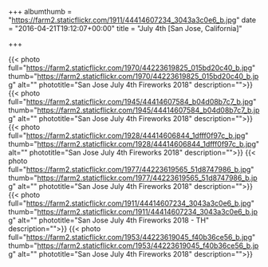 +++ 
albumthumb = "https://farm2.staticflickr.com/1911/44414607234_3043a3c0e6_b.jpg"
date = "2016-04-21T19:12:07+00:00"
title = "July 4th [San Jose, California]"

+++ 

{{< photo full="https://farm2.staticflickr.com/1970/44223619825_015bd20c40_b.jpg" thumb="https://farm2.staticflickr.com/1970/44223619825_015bd20c40_b.jpg" alt="" phototitle="San Jose July 4th Fireworks 2018" description="">}}
{{< photo full="https://farm2.staticflickr.com/1945/44414607584_b04d08b7c7_b.jpg" thumb="https://farm2.staticflickr.com/1945/44414607584_b04d08b7c7_b.jpg" alt="" phototitle="San Jose July 4th Fireworks 2018" description="">}}
{{< photo full="https://farm2.staticflickr.com/1928/44414606844_1dfff0f97c_b.jpg" thumb="https://farm2.staticflickr.com/1928/44414606844_1dfff0f97c_b.jpg" alt="" phototitle="San Jose July 4th Fireworks 2018" description="">}}
{{< photo full="https://farm2.staticflickr.com/1977/44223619565_51d8747986_b.jpg" thumb="https://farm2.staticflickr.com/1977/44223619565_51d8747986_b.jpg" alt="" phototitle="San Jose July 4th Fireworks 2018" description="">}}
{{< photo full="https://farm2.staticflickr.com/1911/44414607234_3043a3c0e6_b.jpg" thumb="https://farm2.staticflickr.com/1911/44414607234_3043a3c0e6_b.jpg" alt="" phototitle="San Jose July 4th Fireworks 2018 - TH" description="">}}
{{< photo full="https://farm2.staticflickr.com/1953/44223619045_f40b36ce56_b.jpg" thumb="https://farm2.staticflickr.com/1953/44223619045_f40b36ce56_b.jpg" alt="" phototitle="San Jose July 4th Fireworks 2018" description="">}}
